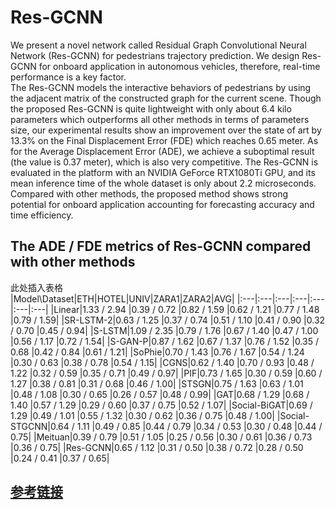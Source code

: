 # Res-GCNN
We present a novel network called Residual Graph Convolutional Neural Network (Res-GCNN) for pedestrians trajectory prediction. We design Res-GCNN for onboard application in autonomous vehicles, therefore, real-time performance is a key factor.<br>
The Res-GCNN models the interactive behaviors of pedestrians by using the adjacent matrix of the constructed graph for the current scene. Though the proposed Res-GCNN is quite lightweight with only about 6.4 kilo parameters which outperforms all other methods in terms of parameters size, our experimental results show an improvement over the state of art by 13.3% on the Final Displacement Error (FDE) which reaches 0.65 meter. As for the Average Displacement Error (ADE), we achieve a suboptimal result (the value is 0.37 meter), which is also very competitive. The Res-GCNN is evaluated in the platform with an NVIDIA GeForce RTX1080Ti GPU, and its mean inference time of the whole dataset is only about 2.2 microseconds. Compared with other methods, the proposed method shows strong potential for onboard application accounting for forecasting accuracy and time efficiency.

## The ADE / FDE metrics of Res-GCNN compared with other methods
此处插入表格<br>
|Model\Dataset|ETH|HOTEL|UNIV|ZARA1|ZARA2|AVG|
|:---|:---|:---|:---|:---|:---|:---|
|Linear|1.33 / 2.94 |0.39 / 0.72	|0.82 / 1.59	|0.62 / 1.21	|0.77 / 1.48	|0.79 / 1.59|
|SR-LSTM-2|0.63 / 1.25	|0.37 / 0.74	|0.51 / 1.10	|0.41 / 0.90	|0.32 / 0.70	|0.45 / 0.94|
|S-LSTM|1.09 / 2.35	|0.79 / 1.76	|0.67 / 1.40	|0.47 / 1.00	|0.56 / 1.17	|0.72 / 1.54|
|S-GAN-P|0.87 / 1.62	|0.67 / 1.37	|0.76 / 1.52	|0.35 / 0.68	|0.42 / 0.84	|0.61 / 1.21|
|SoPhie|0.70 / 1.43	|0.76 / 1.67	|0.54 / 1.24	|0.30 / 0.63	|0.38 / 0.78	|0.54 / 1.15|
|CGNS|0.62 / 1.40	|0.70 / 0.93	|0.48 / 1.22	|0.32 / 0.59	|0.35 / 0.71	|0.49 / 0.97|
|PIF|0.73 / 1.65	|0.30 / 0.59	|0.60 / 1.27	|0.38 / 0.81	|0.31 / 0.68	|0.46 / 1.00|
|STSGN|0.75 / 1.63	|0.63 / 1.01	|0.48 / 1.08	|0.30 / 0.65	|0.26 / 0.57	|0.48 / 0.99|
|GAT|0.68 / 1.29	|0.68 / 1.40	|0.57 / 1.29	|0.29 / 0.60	|0.37 / 0.75	|0.52 / 1.07|
|Social-BiGAT|0.69 / 1.29	|0.49 / 1.01	|0.55 / 1.32	|0.30 / 0.62	|0.36 / 0.75	|0.48 / 1.00|
|Social-STGCNN|0.64 / 1.11	|0.49 / 0.85	|0.44 / 0.79	|0.34 / 0.53	|0.30 / 0.48	|0.44 / 0.75|
|Meituan|0.39 / 0.79	|0.51 / 1.05	|0.25 / 0.56	|0.30 / 0.61	|0.36 / 0.73	|0.36 / 0.75|
|Res-GCNN|0.65 / 1.12	|0.31 / 0.50	|0.38 / 0.72	|0.28 / 0.50	|0.24 / 0.41	|0.37 / 0.65|

## [参考链接](https://blog.csdn.net/u012234115/article/details/41778701 "悬停显示")
